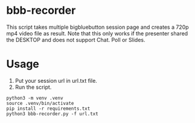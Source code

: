 # bbb-recorder
This script takes multiple bigbluebutton session page and creates a 720p mp4 video file as result.
Note that this only works if the presenter shared the DESKTOP and does not support Chat. Poll or Slides.

# Usage
1. Put your session url in url.txt file.
2. Run the script.
```
python3 -m venv .venv
source .venv/bin/activate
pip install -r requirements.txt
python3 bbb-recorder.py -f url.txt
```
